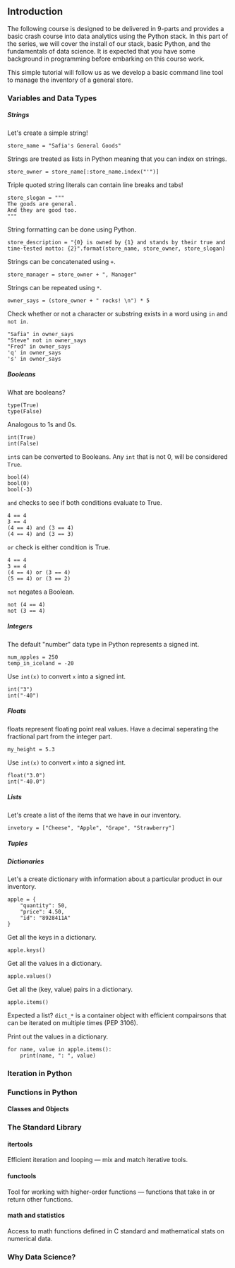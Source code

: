 ## Introduction

The following course is designed to be delivered in 9-parts and provides a basic crash course into data analytics using the Python stack. In this part of the series, we will cover the install of our stack, basic Python, and the fundamentals of data science. It is expected that you have some background in programming before embarking on this course work. 

This simple tutorial will follow us as we develop a basic command line tool to manage the inventory of a general store.

### Variables and Data Types

##### Strings
Let's create a simple string!

```
store_name = "Safia's General Goods"
```

Strings are treated as lists in Python meaning that you can index on strings.

```
store_owner = store_name[:store_name.index("'")]
```

Triple quoted string literals can contain line breaks and tabs!

```
store_slogan = """
The goods are general.
And they are good too.
"""
```

String formatting can be done using Python.


```
store_description = "{0} is owned by {1} and stands by their true and time-tested motto: {2}".format(store_name, store_owner, store_slogan)
```

Strings can be concatenated using `+`.

```
store_manager = store_owner + ", Manager"
```

Strings can be repeated using `*`.

```
owner_says = (store_owner + " rocks! \n") * 5
```

Check whether or not a character or substring exists in a word using `in` and `not in`.

```
"Safia" in owner_says
"Steve" not in owner_says
"Fred" in owner_says
'q' in owner_says
's' in owner_says
```

##### Booleans

What are booleans?

```
type(True)
type(False)
```

Analogous to 1s and 0s.

```
int(True)
int(False)
```

`int`s can be converted to Booleans. Any `int` that is not 0, will be considered `True`.

```
bool(4)
bool(0)
bool(-3)
```

`and` checks to see if both conditions evaluate to True.

```
4 == 4
3 == 4
(4 == 4) and (3 == 4)
(4 == 4) and (3 == 3)
```

`or` check is either condition is True.

```
4 == 4
3 == 4
(4 == 4) or (3 == 4)
(5 == 4) or (3 == 2)
```

`not` negates a Boolean.

```
not (4 == 4)
not (3 == 4)
```

##### Integers

The default "number" data type in Python represents a signed int.

```
num_apples = 250
temp_in_iceland = -20
```

Use `int(x)` to convert `x` into a signed int.

```
int("3")
int("-40")
```

##### Floats

floats represent floating point real values. Have a decimal seperating the fractional part from the integer part.

```
my_height = 5.3
```

Use `int(x)` to convert `x` into a signed int.

```
float("3.0")
int("-40.0")
```

##### Lists

Let's create a list of the items that we have in our inventory.

```
invetory = ["Cheese", "Apple", "Grape", "Strawberry"]
```


##### Tuples

##### Dictionaries

Let's a create dictionary with information about a particular product in our inventory.

```
apple = {
	"quantity": 50,
	"price": 4.50,
	"id": "8928411A"
}
```

Get all the keys in a dictionary.

```
apple.keys()
```

Get all the values in a dictionary.

```
apple.values()
```

Get all the (key, value) pairs in a dictionary.

```
apple.items()
```

Expected a list? `dict_*` is a container object with efficient compairsons that can be iterated on multiple times (PEP 3106).

Print out the values in a dictionary.

```
for name, value in apple.items():
	print(name, ": ", value)
```

### Iteration in Python

### Functions in Python

#### Classes and Objects

### The Standard Library

#### itertools

Efficient iteration and looping — mix and match iterative tools.

#### functools

Tool for working with higher-order functions — functions that take in or return other functions.

#### math and statistics

Access to math functions defined in C standard and mathematical stats on numerical data.

### Why Data Science?
